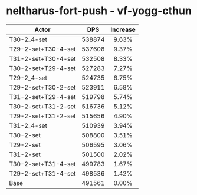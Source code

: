 # neltharus-fort-push - vf-yogg-cthun
| Actor | DPS | Increase |
|---|:---:|:---:|
|T30-2_4-set|538874|9.63%|
|T29-2-set+T30-4-set|537608|9.37%|
|T31-2-set+T30-4-set|532508|8.33%|
|T30-2-set+T29-4-set|527283|7.27%|
|T29-2_4-set|524735|6.75%|
|T29-2-set+T30-2-set|523911|6.58%|
|T31-2-set+T29-4-set|519798|5.74%|
|T30-2-set+T31-2-set|516736|5.12%|
|T29-2-set+T31-2-set|515656|4.90%|
|T31-2_4-set|510939|3.94%|
|T30-2-set|508800|3.51%|
|T29-2-set|506595|3.06%|
|T31-2-set|501500|2.02%|
|T30-2-set+T31-4-set|499783|1.67%|
|T29-2-set+T31-4-set|498536|1.42%|
|Base|491561|0.00%|
